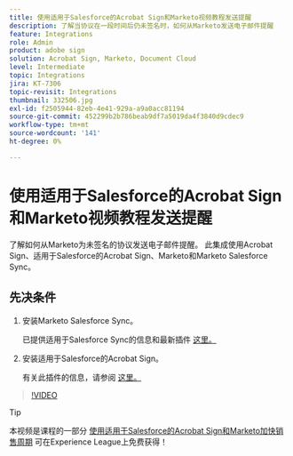 ```yaml
---
title: 使用适用于Salesforce的Acrobat Sign和Marketo视频教程发送提醒
description: 了解当协议在一段时间后仍未签名时，如何从Marketo发送电子邮件提醒
feature: Integrations
role: Admin
product: adobe sign
solution: Acrobat Sign, Marketo, Document Cloud
level: Intermediate
topic: Integrations
jira: KT-7306
topic-revisit: Integrations
thumbnail: 332506.jpg
exl-id: f2505944-82eb-4e41-929a-a9a0acc81194
source-git-commit: 452299b2b786beab9df7a5019da4f3840d9cdec9
workflow-type: tm+mt
source-wordcount: '141'
ht-degree: 0%

---
```


# 使用适用于Salesforce的Acrobat Sign和Marketo视频教程发送提醒

了解如何从Marketo为未签名的协议发送电子邮件提醒。 此集成使用Acrobat Sign、适用于Salesforce的Acrobat Sign、Marketo和Marketo Salesforce Sync。

## 先决条件

1. 安装Marketo Salesforce Sync。

   已提供适用于Salesforce Sync的信息和最新插件 [这里。](https://experienceleague.adobe.com/docs/marketo/using/product-docs/crm-sync/salesforce-sync/understanding-the-salesforce-sync.html)

1. 安装适用于Salesforce的Acrobat Sign。

   有关此插件的信息，请参阅 [这里。](https://helpx.adobe.com/ca/sign/using/salesforce-integration-installation-guide.html)

>[!VIDEO](https://video.tv.adobe.com/v/332506?quality=12&learn=on&hidetitle=true)

>[!TIP]
>
>本视频是课程的一部分 [使用适用于Salesforce的Acrobat Sign和Marketo加快销售周期](https://experienceleague.adobe.com/?recommended=Sign-U-1-2021.1) 可在Experience League上免费获得！

